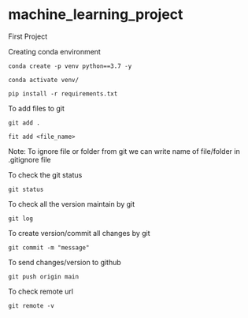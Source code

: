 # machine_learning_project
First Project

Creating conda environment
```
conda create -p venv python==3.7 -y
```

```
conda activate venv/
```

```
pip install -r requirements.txt
```

To add files to git
```
git add .
```

```
fit add <file_name>
```

Note: To ignore file or folder from git we can write name of file/folder in .gitignore file

To check the git status
```
git status
```

To check all the version maintain by git
```
git log
```

To create version/commit all changes by git
```
git commit -m "message"
``` 

To send changes/version to github
```
git push origin main
```

To check remote url
```
git remote -v
```
